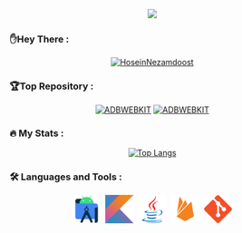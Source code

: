 <p align="center">

<div id="header" align="center">
  <img src="https://media1.giphy.com/media/f3iwJFOVOwuy7K6FFw/giphy.gif?cid=ecf05e4767ajadd2a7cetclujx6j5f0370m9fcb66pdpqhyz&rid=giphy.gif&ct=g" width="300"/>
</div>

### :hand:Hey There :

<p align="center"><a href="https://github.com/HoseinNezamdoot"><img title="HoseinNezamdoost" src="https://github-readme-stats.vercel.app/api?username=HoseinNezamdoost&show_icons=true&include_all_commits=true&theme=dracula&cache_seconds=3200"></a>
</p>

### :trophy:Top Repository :

<p align="center">
<a href="https://github.com/HoseinNezamdoost/NikeStore"><img title="ADBWEBKIT" src="https://github-readme-stats.vercel.app/api/pin/?username=HoseinNezamdoost&repo=NikeStore&theme=dracula"></a>
<a href="https://github.com/HoseinNezamdoost/StudentApplication"><img title="ADBWEBKIT" src="https://github-readme-stats.vercel.app/api/pin/?username=HoseinNezamdoost&repo=StudentApplication&theme=dracula"></a>

### :fire: My Stats :

<div align="center">

[![Top Langs](https://github-readme-stats.vercel.app/api/top-langs/?username=HoseinNezamdoost&layout=compact&theme=vision-friendly-dark)](https://github.com/anuraghazra/github-readme-stats)
</div>

### :hammer_and_wrench: Languages and Tools :
<div align="center">
  <img src="https://github.com/devicons/devicon/blob/master/icons/androidstudio/androidstudio-original.svg" title="android" alt="android" width="50" height="50"/>&nbsp;
  <img src="https://github.com/devicons/devicon/blob/master/icons/kotlin/kotlin-original.svg" title="kotlin" alt="kotlin" width="50" height="50"/>&nbsp;
  <img src="https://github.com/devicons/devicon/blob/master/icons/java/java-original.svg" title="Java" alt="Java" width="50" height="50"/>&nbsp;
  <img src="https://github.com/devicons/devicon/blob/master/icons/firebase/firebase-plain.svg" title="Firebase" alt="Firebase" width="50" height="50"/>&nbsp;
  <img src="https://github.com/devicons/devicon/blob/master/icons/git/git-original.svg" title="Git" **alt="Git" width="50" height="50"/>
</div>

</p>
